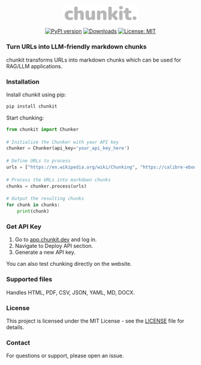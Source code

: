 <p align="center">
  <img src="chn.png" alt="chunkit" width="200"/>
</p>

<div align="center">
  <a href="https://badge.fury.io/py/chunkit"><img src="https://badge.fury.io/py/chunkit.svg" alt="PyPI version" /></a>
  <a href="https://pepy.tech/project/chunkit"><img src="https://pepy.tech/badge/chunkit" alt="Downloads" /></a>
  <a href="https://opensource.org/licenses/MIT"><img src="https://img.shields.io/badge/License-MIT-yellow.svg" alt="License: MIT" /></a>
</div>

### Turn URLs into LLM-friendly markdown chunks

chunkit transforms URLs into markdown chunks which can be used for RAG/LLM applications.

### Installation

Install chunkit using pip:

```bash
pip install chunkit
```

Start chunking:

```python
from chunkit import Chunker

# Initialize the Chunker with your API key
chunker = Chunker(api_key='your_api_key_here')

# Define URLs to process
urls = ["https://en.wikipedia.org/wiki/Chunking", "https://calibre-ebook.com/downloads/demos/demo.docx"]

# Process the URLs into markdown chunks
chunks = chunker.process(urls)

# Output the resulting chunks
for chunk in chunks:
    print(chunk)
```

### Get API Key

1. Go to [app.chunkit.dev](https://app.chunkit.dev) and log in.
2. Navigate to Deploy API section.
3. Generate a new API key.

You can also test chunking directly on the website.

### Supported files

Handles HTML, PDF, CSV, JSON, YAML, MD, DOCX.

### License

This project is licensed under the MIT License - see the [LICENSE](LICENSE) file for details.

### Contact

For questions or support, please open an issue.